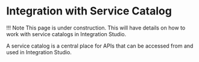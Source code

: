 # Integration with Service Catalog

!!! Note
    This page is under construction. This will have details on how to work with service catalogs in Integration Studio.

A service catalog is a central place for APIs that can be accessed from and used in Integration Studio.